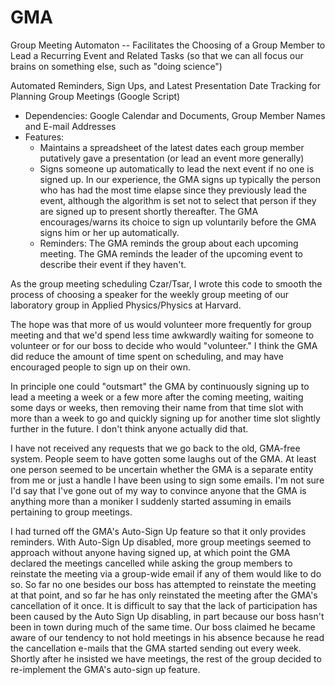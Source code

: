 GMA
===

Group Meeting Automaton -- Facilitates the Choosing of a Group Member to Lead a Recurring Event and Related Tasks
    (so that we can all focus our brains on something else, such as "doing science")

Automated Reminders, Sign Ups, and Latest Presentation Date Tracking for Planning Group Meetings (Google Script)

  - Dependencies: Google Calendar and Documents, Group Member Names and E-mail Addresses
  - Features:
      - Maintains a spreadsheet of the latest dates each group member putatively gave a presentation (or lead an event more generally)
      - Signs someone up automatically to lead the next event if no one is signed up.  In our experience, the GMA signs up typically the person who has had the most time elapse since they previously lead the event, although the algorithm is set not to select that person if they are signed up to present shortly thereafter.  The GMA encourages/warns its choice to sign up voluntarily before the GMA signs him or her up automatically. 
      - Reminders: The GMA reminds the group about each upcoming meeting.   The GMA reminds the leader of the upcoming event to describe their event if they haven't. 


As the group meeting scheduling Czar/Tsar, I wrote this code to smooth the process of choosing a speaker for the weekly group meeting of our laboratory group in Applied Physics/Physics at Harvard.

The hope was that more of us would volunteer more frequently for group meeting and that we'd spend less time awkwardly waiting for someone to volunteer or for our boss to decide who would "volunteer." I think the GMA did reduce the amount of time spent on scheduling, and may have encouraged people to sign up on their own. 

In principle one could "outsmart" the GMA by continuously signing up to lead a meeting a week or a few more after the coming meeting, waiting some days or weeks, then removing their name from that time slot with more than a week to go and quickly signing up for another time slot slightly further in the future. I don't think anyone actually did that.  

I have not received any requests that we go back to the old, GMA-free system.  People seem to have gotten some laughs out of the GMA.  At least one person seemed to be uncertain whether the GMA is a separate entity from me or just a handle I have been using to sign some emails.  I'm not sure I'd say that I've gone out of my way to convince anyone that the GMA is anything more than a moniker I suddenly started assuming in emails pertaining to group meetings.

I had turned off the GMA's Auto-Sign Up feature so that it only provides reminders.  With Auto-Sign Up disabled, more group meetings seemed to approach without anyone having signed up, at which point the GMA declared the meetings cancelled while asking the group members to reinstate the meeting via a group-wide email if any of them would like to do so.  So far no one besides our boss has attempted to reinstate the meeting at that point, and so far he has only reinstated the meeting after the GMA's cancellation of it once. It is difficult to say that the lack of participation has been caused by the Auto Sign Up disabling, in part because our boss hasn't been in town during much of the same time.  Our boss claimed he became aware of our tendency to not hold meetings in his absence because he read the cancellation e-mails that the GMA started sending out every week.  Shortly after he insisted we have meetings, the rest of the group decided to re-implement the GMA's auto-sign up feature.

